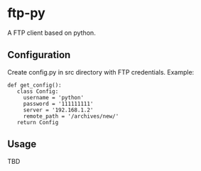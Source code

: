# ftp-py
A FTP client based on python.

## Configuration
Create config.py in src directory with FTP credentials.
Example: 
```
def get_config():
   class Config:
     username = 'python'
     password = '111111111'
     server = '192.168.1.2'
     remote_path = '/archives/new/'
   return Config
```

## Usage

TBD